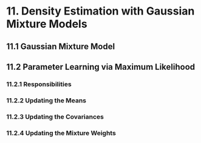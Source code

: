 # 11. Density Estimation with Gaussian Mixture Models

## 11.1 Gaussian Mixture Model

## 11.2 Parameter Learning via Maximum Likelihood

### 11.2.1 Responsibilities

### 11.2.2 Updating the Means

### 11.2.3 Updating the Covariances

### 11.2.4 Updating the Mixture Weights
